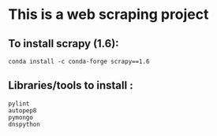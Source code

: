 # This is a web scraping project

## To install scrapy (1.6):
    conda install -c conda-forge scrapy==1.6
## Libraries/tools to install :
    pylint
    autopep8   
    pymongo
    dnspython
    